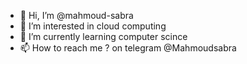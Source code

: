 - 👋 Hi, I’m @mahmoud-sabra
- 👀 I’m interested in cloud computing
- 🌱 I’m currently learning computer scince
- 📫 How to reach me ? on telegram @Mahmoudsabra

